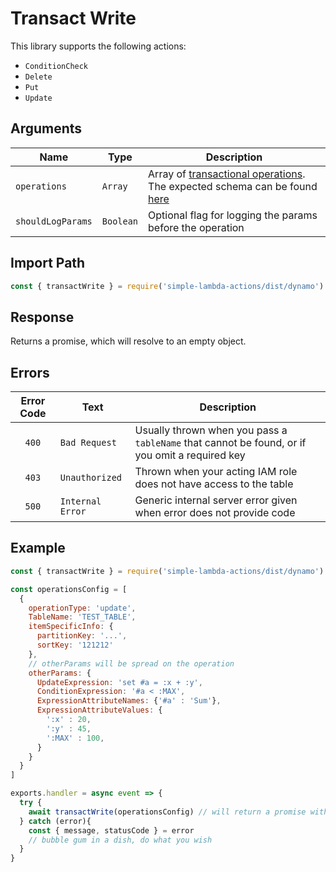 # Transact Write

This library supports the following actions:

- `ConditionCheck`
- `Delete`
- `Put`
- `Update`

## Arguments

| Name | Type | Description |
| --- | --- | --- |
| `operations` | `Array` | Array of [transactional operations](https://docs.aws.amazon.com/AWSJavaScriptSDK/latest/AWS/DynamoDB/DocumentClient.html#transactWrite-property). The expected schema can be found [here](../extras/dynamo/schemas#transact-write-schema) |
| `shouldLogParams` | `Boolean` | Optional flag for logging the params before the operation |

## Import Path

```js
const { transactWrite } = require('simple-lambda-actions/dist/dynamo')
```

## Response

Returns a promise, which will resolve to an empty object.

## Errors

| Error Code | Text | Description |
| :---: | --- | --- |
| `400` | `Bad Request` | Usually thrown when you pass a `tableName` that cannot be found, or if you omit a required key |
| `403` | `Unauthorized` | Thrown when your acting IAM role does not have access to the table |
| `500` | `Internal Error` | Generic internal server error given when error does not provide code |

## Example

```js
const { transactWrite } = require('simple-lambda-actions/dist/dynamo')

const operationsConfig = [
  {
    operationType: 'update',
    TableName: 'TEST_TABLE',
    itemSpecificInfo: {
      partitionKey: '...',
      sortKey: '121212'
    },
    // otherParams will be spread on the operation
    otherParams: {
      UpdateExpression: 'set #a = :x + :y',
      ConditionExpression: '#a < :MAX',
      ExpressionAttributeNames: {'#a' : 'Sum'},
      ExpressionAttributeValues: {
        ':x' : 20,
        ':y' : 45,
        ':MAX' : 100,
      }
    }
  }
]

exports.handler = async event => {
  try {
    await transactWrite(operationsConfig) // will return a promise with an empty object
  } catch (error){
    const { message, statusCode } = error
    // bubble gum in a dish, do what you wish
  }
}
```
